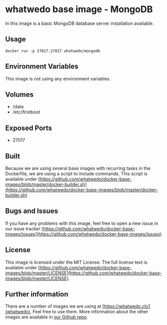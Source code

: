 # whatwedo base image - MongoDB

In this image is a basic MongoDB database server installation available.

## Usage

```
docker run -p 27017:27017 whatwedo/mongodb
```

## Environment Variables

This image is not using any environment variables.

## Volumes

* /data
* /etc/firstboot

## Exposed Ports

* 27017

## Built

Because we are using several base images with recurring tasks in the Dockerfile, we are using a script to include commands. This script is available under [https://github.com/whatwedo/docker-base-images/blob/master/docker-builder.sh](https://github.com/whatwedo/docker-base-images/blob/master/docker-builder.sh)

## Bugs and Issues

If you have any problems with this image, feel free to open a new issue in our issue tracker [https://github.com/whatwedo/docker-base-images/issues](https://github.com/whatwedo/docker-base-images/issues)

## License

This image is licensed under the MIT License. The full license text is available under [https://github.com/whatwedo/docker-base-images/blob/master/LICENSE](https://github.com/whatwedo/docker-base-images/blob/master/LICENSE).

## Further information

There are a number of images we are using at [https://whatwedo.ch/](whatwedo). Feel free to use them. More information about the other images are available in [our Github repo](https://github.com/whatwedo/docker-base-images).